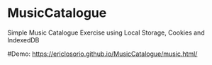 # MusicCatalogue
Simple Music Catalogue Exercise using Local Storage, Cookies and IndexedDB

#Demo: https://ericlosorio.github.io/MusicCatalogue/music.html/

